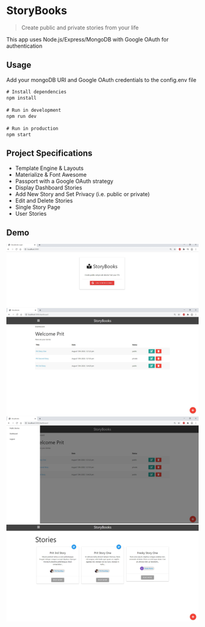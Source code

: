 # StoryBooks

> Create public and private stories from your life

This app uses Node.js/Express/MongoDB with Google OAuth for authentication

## Usage

Add your mongoDB URI and Google OAuth credentials to the config.env file

```
# Install dependencies
npm install

# Run in development
npm run dev

# Run in production
npm start
```

## Project Specifications


- Template Engine & Layouts 
- Materialize & Font Awesome
- Passport with a Google OAuth strategy
- Display Dashboard Stories
- Add New Story and Set Privacy (i.e. public or private)
- Edit and Delete Stories
- Single Story Page 
- User Stories 


## Demo

![A demo of the project](./demo/0.JPG)
![A demo of the project](./demo/1.JPG)
![A demo of the project](./demo/2.JPG)
![A demo of the project](./demo/3.JPG)
